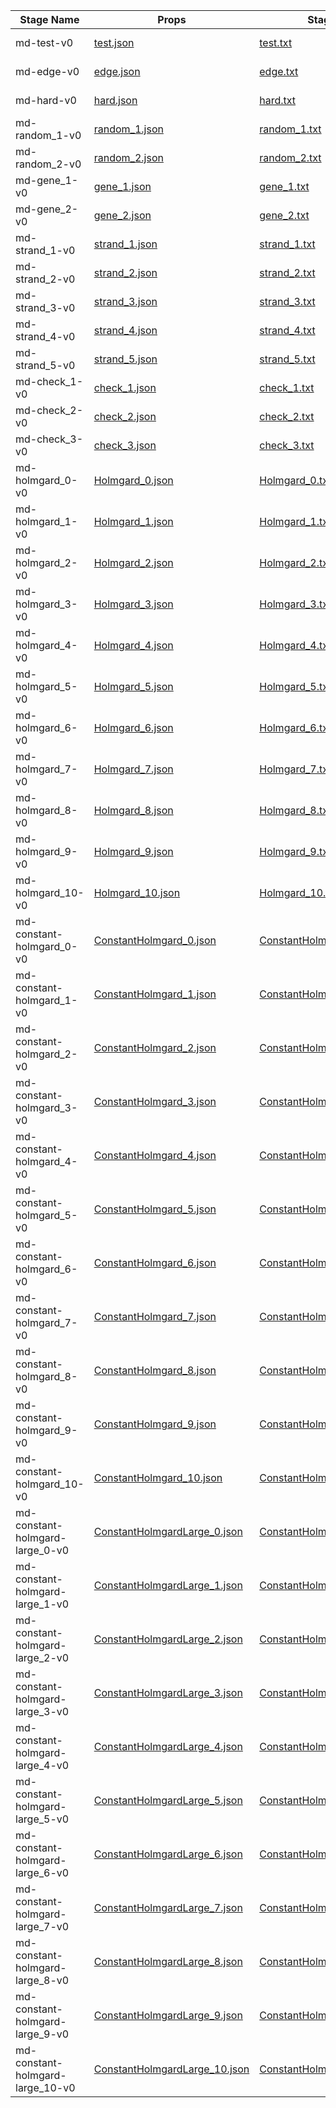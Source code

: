 | Stage Name                        |Props                                                                                       |Stage Grid                                                                               |Screenshot                                           |
|-----------------------------------|--------------------------------------------------------------------------------------------|-----------------------------------------------------------------------------------------|-----------------------------------------------------|
| md-test-v0	                    |[test.json](../../../gym_md/envs/props/test.json)                                           |[test.txt](../../../gym_md/envs/stages/test.txt)                                         | ![md stage screenshot](md-test-v0_step0.jpg)        |
| md-edge-v0	                    |[edge.json](../../../gym_md/envs/props/edge.json)                                           |[edge.txt](../../../gym_md/envs/stages/edge.txt)                                         | ![md stage screenshot](md-edge-v0_step0.jpg)        |
| md-hard-v0	                    |[hard.json](../../../gym_md/envs/props/hard.json)                                           |[hard.txt](../../../gym_md/envs/stages/hard.txt)                                         | ![md stage screenshot](md-hard-v0_step0.jpg)        |
| md-random_1-v0	                |[random_1.json](../../../gym_md/envs/props/random_1.json)                                   |[random_1.txt](../../../gym_md/envs/stages/random_1.txt)                                 | ![md stage screenshot](md-random_1-v0_step0.jpg)    |
| md-random_2-v0	                |[random_2.json](../../../gym_md/envs/props/random_2.json)                                   |[random_2.txt](../../../gym_md/envs/stages/random_2.txt)                                 | ![md stage screenshot](md-random_2-v0_step0.jpg)    |
| md-gene_1-v0	                    |[gene_1.json](../../../gym_md/envs/props/gene_1.json)                                       |[gene_1.txt](../../../gym_md/envs/stages/gene_1.txt)                                     | ![md stage screenshot](md-gene_1-v0_step0.jpg)      |
| md-gene_2-v0	                    |[gene_2.json](../../../gym_md/envs/props/gene_2.json)                                       |[gene_2.txt](../../../gym_md/envs/stages/gene_2.txt)                                     | ![md stage screenshot](md-gene_2-v0_step0.jpg)      |
| md-strand_1-v0	                |[strand_1.json](../../../gym_md/envs/props/strand_1.json)                                   |[strand_1.txt](../../../gym_md/envs/stages/strand_1.txt)                                 | ![md stage screenshot](md-strand_1-v0_step0.jpg)    |
| md-strand_2-v0	                |[strand_2.json](../../../gym_md/envs/props/strand_2.json)                                   |[strand_2.txt](../../../gym_md/envs/stages/strand_2.txt)                                 | ![md stage screenshot](md-strand_2-v0_step0.jpg)    |
| md-strand_3-v0	                |[strand_3.json](../../../gym_md/envs/props/strand_3.json)                                   |[strand_3.txt](../../../gym_md/envs/stages/strand_3.txt)                                 | ![md stage screenshot](md-strand_3-v0_step0.jpg)    |
| md-strand_4-v0	                |[strand_4.json](../../../gym_md/envs/props/strand_4.json)                                   |[strand_4.txt](../../../gym_md/envs/stages/strand_4.txt)                                 | ![md stage screenshot](md-strand_4-v0_step0.jpg)    |
| md-strand_5-v0	                |[strand_5.json](../../../gym_md/envs/props/strand_5.json)                                   |[strand_5.txt](../../../gym_md/envs/stages/strand_5.txt)                                 | ![md stage screenshot](md-strand_5-v0_step0.jpg)    |
| md-check_1-v0                     |[check_1.json](../../../gym_md/envs/props/check_1.json)                                     |[check_1.txt](../../../gym_md/envs/stages/check_1.txt)                                   | ![md stage screenshot](md-check_1-v0_step0.jpg)     | 
| md-check_2-v0	                    |[check_2.json](../../../gym_md/envs/props/check_2.json)                                     |[check_2.txt](../../../gym_md/envs/stages/check_2.txt)                                   | ![md stage screenshot](md-check_2-v0_step0.jpg)     |
| md-check_3-v0	                    |[check_3.json](../../../gym_md/envs/props/check_3.json)                                     |[check_3.txt](../../../gym_md/envs/stages/check_3.txt)                                   | ![md stage screenshot](md-check_3-v0_step0.jpg)     |
| md-holmgard_0-v0                  |[Holmgard_0.json](../../../gym_md/envs/props/Holmgard_0.json)                               |[Holmgard_0.txt](../../../gym_md/envs/stages/Holmgard_0.txt)                             | ![md stage screenshot](md-holmgard_0-v0_step0.jpg)  |
| md-holmgard_1-v0 	                |[Holmgard_1.json](../../../gym_md/envs/props/Holmgard_1.json)                               |[Holmgard_1.txt](../../../gym_md/envs/stages/Holmgard_1.txt)                             | ![md stage screenshot](md-holmgard_1-v0_step0.jpg)  |
| md-holmgard_2-v0 	                |[Holmgard_2.json](../../../gym_md/envs/props/Holmgard_2.json)                               |[Holmgard_2.txt](../../../gym_md/envs/stages/Holmgard_2.txt)                             | ![md stage screenshot](md-holmgard_2-v0_step0.jpg)  |
| md-holmgard_3-v0 	                |[Holmgard_3.json](../../../gym_md/envs/props/Holmgard_3.json)                               |[Holmgard_3.txt](../../../gym_md/envs/stages/Holmgard_3.txt)                             | ![md stage screenshot](md-holmgard_3-v0_step0.jpg)  |
| md-holmgard_4-v0 	                |[Holmgard_4.json](../../../gym_md/envs/props/Holmgard_4.json)                               |[Holmgard_4.txt](../../../gym_md/envs/stages/Holmgard_4.txt)                             | ![md stage screenshot](md-holmgard_4-v0_step0.jpg)  |
| md-holmgard_5-v0 	                |[Holmgard_5.json](../../../gym_md/envs/props/Holmgard_5.json)                               |[Holmgard_5.txt](../../../gym_md/envs/stages/Holmgard_5.txt)                             | ![md stage screenshot](md-holmgard_5-v0_step0.jpg)  |
| md-holmgard_6-v0 	                |[Holmgard_6.json](../../../gym_md/envs/props/Holmgard_6.json)                               |[Holmgard_6.txt](../../../gym_md/envs/stages/Holmgard_6.txt)                             | ![md stage screenshot](md-holmgard_6-v0_step0.jpg)  |
| md-holmgard_7-v0 	                |[Holmgard_7.json](../../../gym_md/envs/props/Holmgard_7.json)                               |[Holmgard_7.txt](../../../gym_md/envs/stages/Holmgard_7.txt)                             | ![md stage screenshot](md-holmgard_7-v0_step0.jpg)  |
| md-holmgard_8-v0 	                |[Holmgard_8.json](../../../gym_md/envs/props/Holmgard_8.json)                               |[Holmgard_8.txt](../../../gym_md/envs/stages/Holmgard_8.txt)                             | ![md stage screenshot](md-holmgard_8-v0_step0.jpg)  |
| md-holmgard_9-v0	                |[Holmgard_9.json](../../../gym_md/envs/props/Holmgard_9.json)                               |[Holmgard_9.txt](../../../gym_md/envs/stages/Holmgard_9.txt)                             | ![md stage screenshot](md-holmgard_9-v0_step0.jpg)  |
| md-holmgard_10-v0                 |[Holmgard_10.json](../../../gym_md/envs/props/Holmgard_10.json)                             |[Holmgard_10.txt](../../../gym_md/envs/stages/Holmgard_10.txt)                           | ![md stage screenshot](md-holmgard_10-v0_step0.jpg) |
| md-constant-holmgard_0-v0         |[ConstantHolmgard_0.json](../../../gym_md/envs/props/ConstantHolmgard_0.json)               |[ConstantHolmgard_0.txt](../../../gym_md/envs/stages/ConstantHolmgard_0.txt)             | ![md stage screenshot](md-holmgard_0-v0_step0.jpg)  |
| md-constant-holmgard_1-v0 	    |[ConstantHolmgard_1.json](../../../gym_md/envs/props/ConstantHolmgard_1.json)               |[ConstantHolmgard_1.txt](../../../gym_md/envs/stages/ConstantHolmgard_1.txt)             | ![md stage screenshot](md-holmgard_1-v0_step0.jpg)  |
| md-constant-holmgard_2-v0 	    |[ConstantHolmgard_2.json](../../../gym_md/envs/props/ConstantHolmgard_2.json)               |[ConstantHolmgard_2.txt](../../../gym_md/envs/stages/ConstantHolmgard_2.txt)             | ![md stage screenshot](md-holmgard_2-v0_step0.jpg)  |
| md-constant-holmgard_3-v0 	    |[ConstantHolmgard_3.json](../../../gym_md/envs/props/ConstantHolmgard_3.json)               |[ConstantHolmgard_3.txt](../../../gym_md/envs/stages/ConstantHolmgard_3.txt)             | ![md stage screenshot](md-holmgard_3-v0_step0.jpg)  |
| md-constant-holmgard_4-v0 	    |[ConstantHolmgard_4.json](../../../gym_md/envs/props/ConstantHolmgard_4.json)               |[ConstantHolmgard_4.txt](../../../gym_md/envs/stages/ConstantHolmgard_4.txt)             | ![md stage screenshot](md-holmgard_4-v0_step0.jpg)  |
| md-constant-holmgard_5-v0 	    |[ConstantHolmgard_5.json](../../../gym_md/envs/props/ConstantHolmgard_5.json)               |[ConstantHolmgard_5.txt](../../../gym_md/envs/stages/ConstantHolmgard_5.txt)             | ![md stage screenshot](md-holmgard_5-v0_step0.jpg)  |
| md-constant-holmgard_6-v0 	    |[ConstantHolmgard_6.json](../../../gym_md/envs/props/ConstantHolmgard_6.json)               |[ConstantHolmgard_6.txt](../../../gym_md/envs/stages/ConstantHolmgard_6.txt)             | ![md stage screenshot](md-holmgard_6-v0_step0.jpg)  |
| md-constant-holmgard_7-v0 	    |[ConstantHolmgard_7.json](../../../gym_md/envs/props/ConstantHolmgard_7.json)               |[ConstantHolmgard_7.txt](../../../gym_md/envs/stages/ConstantHolmgard_7.txt)             | ![md stage screenshot](md-holmgard_7-v0_step0.jpg)  |
| md-constant-holmgard_8-v0 	    |[ConstantHolmgard_8.json](../../../gym_md/envs/props/ConstantHolmgard_8.json)               |[ConstantHolmgard_8.txt](../../../gym_md/envs/stages/ConstantHolmgard_8.txt)             | ![md stage screenshot](md-holmgard_8-v0_step0.jpg)  |
| md-constant-holmgard_9-v0	        |[ConstantHolmgard_9.json](../../../gym_md/envs/props/ConstantHolmgard_9.json)               |[ConstantHolmgard_9.txt](../../../gym_md/envs/stages/ConstantHolmgard_9.txt)             | ![md stage screenshot](md-holmgard_9-v0_step0.jpg)  |
| md-constant-holmgard_10-v0        |[ConstantHolmgard_10.json](../../../gym_md/envs/props/ConstantHolmgard_10.json)             |[ConstantHolmgard_10.txt](../../../gym_md/envs/stages/ConstantHolmgard_10.txt)           | ![md stage screenshot](md-holmgard_10-v0_step0.jpg) |
| md-constant-holmgard-large_0-v0   |[ConstantHolmgardLarge_0.json](../../../gym_md/envs/props/ConstantHolmgardLarge_0.json)     |[ConstantHolmgardLarge_0.txt](../../../gym_md/envs/stages/ConstantHolmgardLarge_0.txt)   | ![md stage screenshot](md-holmgard_0-v0_step0.jpg)  |
| md-constant-holmgard-large_1-v0 	|[ConstantHolmgardLarge_1.json](../../../gym_md/envs/props/ConstantHolmgardLarge_1.json)     |[ConstantHolmgardLarge_1.txt](../../../gym_md/envs/stages/ConstantHolmgardLarge_1.txt)   | ![md stage screenshot](md-holmgard_1-v0_step0.jpg)  |
| md-constant-holmgard-large_2-v0 	|[ConstantHolmgardLarge_2.json](../../../gym_md/envs/props/ConstantHolmgardLarge_2.json)     |[ConstantHolmgardLarge_2.txt](../../../gym_md/envs/stages/ConstantHolmgardLarge_2.txt)   | ![md stage screenshot](md-holmgard_2-v0_step0.jpg)  |
| md-constant-holmgard-large_3-v0 	|[ConstantHolmgardLarge_3.json](../../../gym_md/envs/props/ConstantHolmgardLarge_3.json)     |[ConstantHolmgardLarge_3.txt](../../../gym_md/envs/stages/ConstantHolmgardLarge_3.txt)   | ![md stage screenshot](md-holmgard_3-v0_step0.jpg)  |
| md-constant-holmgard-large_4-v0 	|[ConstantHolmgardLarge_4.json](../../../gym_md/envs/props/ConstantHolmgardLarge_4.json)     |[ConstantHolmgardLarge_4.txt](../../../gym_md/envs/stages/ConstantHolmgardLarge_4.txt)   | ![md stage screenshot](md-holmgard_4-v0_step0.jpg)  |
| md-constant-holmgard-large_5-v0 	|[ConstantHolmgardLarge_5.json](../../../gym_md/envs/props/ConstantHolmgardLarge_5.json)     |[ConstantHolmgardLarge_5.txt](../../../gym_md/envs/stages/ConstantHolmgardLarge_5.txt)   | ![md stage screenshot](md-holmgard_5-v0_step0.jpg)  |
| md-constant-holmgard-large_6-v0 	|[ConstantHolmgardLarge_6.json](../../../gym_md/envs/props/ConstantHolmgardLarge_6.json)     |[ConstantHolmgardLarge_6.txt](../../../gym_md/envs/stages/ConstantHolmgardLarge_6.txt)   | ![md stage screenshot](md-holmgard_6-v0_step0.jpg)  |
| md-constant-holmgard-large_7-v0 	|[ConstantHolmgardLarge_7.json](../../../gym_md/envs/props/ConstantHolmgardLarge_7.json)     |[ConstantHolmgardLarge_7.txt](../../../gym_md/envs/stages/ConstantHolmgardLarge_7.txt)   | ![md stage screenshot](md-holmgard_7-v0_step0.jpg)  |
| md-constant-holmgard-large_8-v0 	|[ConstantHolmgardLarge_8.json](../../../gym_md/envs/props/ConstantHolmgardLarge_8.json)     |[ConstantHolmgardLarge_8.txt](../../../gym_md/envs/stages/ConstantHolmgardLarge_8.txt)   | ![md stage screenshot](md-holmgard_8-v0_step0.jpg)  |
| md-constant-holmgard-large_9-v0	|[ConstantHolmgardLarge_9.json](../../../gym_md/envs/props/ConstantHolmgardLarge_9.json)     |[ConstantHolmgardLarge_9.txt](../../../gym_md/envs/stages/ConstantHolmgardLarge_9.txt)   | ![md stage screenshot](md-holmgard_9-v0_step0.jpg)  |
| md-constant-holmgard-large_10-v0  |[ConstantHolmgardLarge_10.json](../../../gym_md/envs/props/ConstantHolmgardLarge_10.json)   |[ConstantHolmgardLarge_10.txt](../../../gym_md/envs/stages/ConstantHolmgardLarge_10.txt) | ![md stage screenshot](md-holmgard_10-v0_step0.jpg) |